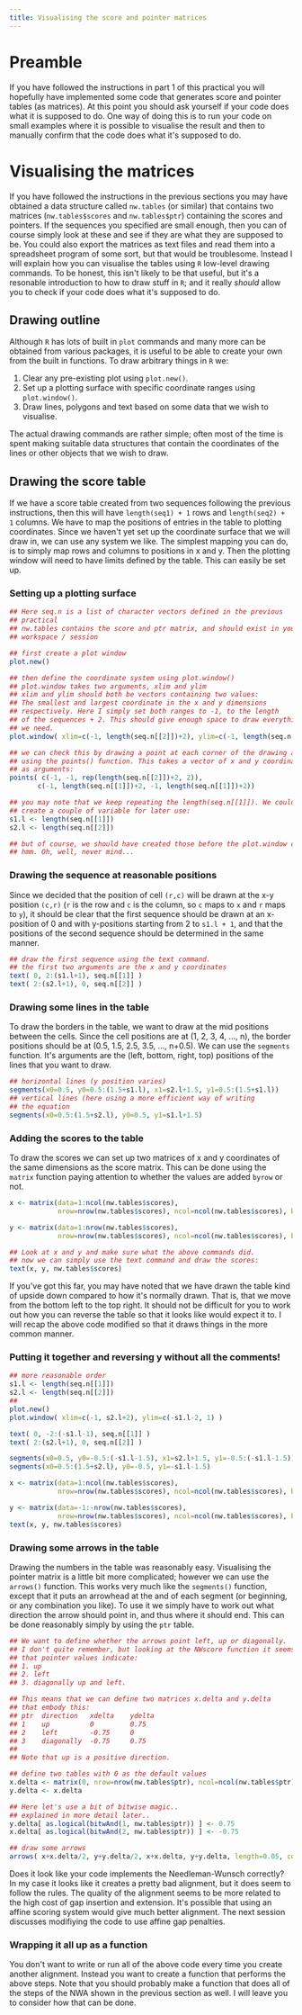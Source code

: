 ```yaml
---
title: Visualising the score and pointer matrices
---
```


# Preamble

If you have followed the instructions in part 1 of this practical you will hopefully have implemented some code that generates score and pointer tables (as matrices). At this point you should ask yourself if your code does what it is supposed to do. One way of doing this is to run your code on small examples where it is possible to visualise the result and then to manually confirm that the code does what it's supposed to do.

# Visualising the matrices

If you have followed the instructions in the previous sections you may have obtained a data structure called `nw.tables` (or similar) that contains two matrices (`nw.tables$scores` and `nw.tables$ptr`) containing the scores and pointers. If the sequences you specified are small enough, then you can of course simply look at these and see if they are what they are supposed to be. You could also export the matrices as text files and read them into a spreadsheet program of some sort, but that would be troublesome. Instead I will explain how you can visualise the tables using `R` low-level drawing commands. To be honest, this isn't likely to be that useful, but it's a resonable introduction to how to draw stuff in `R`; and it really *should* allow you to check if your code does what it's supposed to do.

## Drawing outline

Although `R` has lots of built in `plot` commands and many more can be obtained from various packages, it is useful to be able to create your own from the built in functions. To draw arbitrary things in `R` we:

1.  Clear any pre-existing plot using `plot.new()`.
2.  Set up a plotting surface with specific coordinate ranges using `plot.window()`.
3.  Draw lines, polygons and text based on some data that we wish to visualise.

The actual drawing commands are rather simple; often most of the time is spent making suitable data structures that contain the coordinates of the lines or other objects that we wish to draw.

## Drawing the score table

If we have a score table created from two sequences following the previous instructions, then this will have `length(seq1) + 1` rows and `length(seq2) + 1` columns. We have to map the positions of entries in the table to plotting coordinates. Since we haven't yet set up the coordinate surface that we will draw in, we can use any system we like. The simplest mapping you can do, is to simply map rows and columns to positions in x and y. Then the plotting window will need to have limits defined by the table. This can easily be set up.

### Setting up a plotting surface

``` r
## Here seq.n is a list of character vectors defined in the previous
## practical
## nw.tables contains the score and ptr matrix, and should exist in your
## workspace / session

## first create a plot window
plot.new()

## then define the coordinate system using plot.window()
## plot.window takes two arguments, xlim and ylim
## xlim and ylim should both be vectors containing two values:
## The smallest and largest coordinate in the x and y dimensions
## respectively. Here I simply set both ranges to -1, to the length
## of the sequences + 2. This should give enough space to draw everything
## we need.
plot.window( xlim=c(-1, length(seq.n[[2]])+2), ylim=c(-1, length(seq.n[[1]])+2) )

## we can check this by drawing a point at each corner of the drawing area:
## using the points() function. This takes a vector of x and y coordinates
## as arguments:
points( c(-1, -1, rep(length(seq.n[[2]])+2, 2)),
       c(-1, length(seq.n[[1]])+2, -1, length(seq.n[[1]])+2))

## you may note that we keep repeating the length(seq.n[[1]]). We could maybe
## create a couple of variable for later use:
s1.l <- length(seq.n[[1]])
s2.l <- length(seq.n[[2]])

## but of course, we should have created those before the plot.window command
## hmm. Oh, well, never mind...
```

### Drawing the sequence at reasonable positions

Since we decided that the position of cell `(r,c)` will be drawn at the x-y position `(c,r)` (`r` is the row and `c` is the column, so `c` maps to `x` and `r` maps to `y`), it should be clear that the first sequence should be drawn at an x-position of 0 and with y-positions starting from 2 to `s1.l + 1`, and that the positions of the second sequence should be determined in the same manner.

``` r
## draw the first sequence using the text command.
## the first two arguments are the x and y coordinates
text( 0, 2:(s1.l+1), seq.n[[1]] )
text( 2:(s2.l+1), 0, seq.n[[2]] )
```

### Drawing some lines in the table

To draw the borders in the table, we want to draw at the mid positions between the cells. Since the cell positions are at (1, 2, 3, 4, ..., n), the border positions should be at (0.5, 1.5, 2.5, 3.5, ..., n+0.5). We can use the `segments` function. It's arguments are the (left, bottom, right, top) positions of the lines that you want to draw.

``` r
## horizontal lines (y position varies)
segments(x0=0.5, y0=0.5:(1.5+s1.l), x1=s2.l+1.5, y1=0.5:(1.5+s1.l))
## vertical lines (here using a more efficient way of writing
## the equation
segments(x0=0.5:(1.5+s2.l), y0=0.5, y1=s1.l+1.5)
```

### Adding the scores to the table

To draw the scores we can set up two matrices of x and y coordinates of the same dimensions as the score matrix. This can be done using the `matrix` function paying attention to whether the values are added `byrow` or not.

``` r
x <- matrix(data=1:ncol(nw.tables$scores),
            nrow=nrow(nw.tables$scores), ncol=ncol(nw.tables$scores), byrow=TRUE)

y <- matrix(data=1:nrow(nw.tables$scores),
            nrow=nrow(nw.tables$scores), ncol=ncol(nw.tables$scores), byrow=FALSE)

## Look at x and y and make sure what the above commands did.
## now we can simply use the text command and draw the scores:
text(x, y, nw.tables$scores)
```

If you've got this far, you may have noted that we have drawn the table kind of upside down compared to how it's normally drawn. That is, that we move from the bottom left to the top right. It should not be difficult for you to work out how you can reverse the table so that it looks like would expect it to. I will recap the above code modified so that it draws things in the more common manner.

### Putting it together and reversing y without all the comments!

``` r
## more reasonable order
s1.l <- length(seq.n[[1]])
s2.l <- length(seq.n[[2]])
## 
plot.new()
plot.window( xlim=c(-1, s2.l+2), ylim=c(-s1.l-2, 1) )

text( 0, -2:(-s1.l-1), seq.n[[1]] )
text( 2:(s2.l+1), 0, seq.n[[2]] )

segments(x0=0.5, y0=-0.5:(-s1.l-1.5), x1=s2.l+1.5, y1=-0.5:(-s1.l-1.5))
segments(x0=0.5:(1.5+s2.l), y0=-0.5, y1=-s1.l-1.5)

x <- matrix(data=1:ncol(nw.tables$scores),
            nrow=nrow(nw.tables$scores), ncol=ncol(nw.tables$scores), byrow=TRUE)

y <- matrix(data=-1:-nrow(nw.tables$scores),
            nrow=nrow(nw.tables$scores), ncol=ncol(nw.tables$scores), byrow=FALSE)
text(x, y, nw.tables$scores)
```

### Drawing some arrows in the table

Drawing the numbers in the table was reasonably easy. Visualising the pointer matrix is a little bit more complicated; however we can use the `arrows()` function. This works very much like the `segments()` function, except that it puts an arrowhead at the and of each segment (or beginning, or any combination you like). To use it we simply have to work out what direction the arrow should point in, and thus where it should end. This can be done reasonably simply by using the `ptr` table.

``` r
## We want to define whether the arrows point left, up or diagonally.
## I don't quite remember, but looking at the NWscore function it seems
## that pointer values indicate:
## 1. up
## 2. left
## 3. diagonally up and left.

## This means that we can define two matrices x.delta and y.delta
## that embody this:
## ptr  direction   xdelta    ydelta
## 1    up          0         0.75
## 2    left        -0.75     0
## 3    diagonally  -0.75     0.75
##
## Note that up is a positive direction.

## define two tables with 0 as the default values
x.delta <- matrix(0, nrow=nrow(nw.tables$ptr), ncol=ncol(nw.tables$ptr))
y.delta <- x.delta

## Here let's use a bit of bitwise magic..
## explained in more detail later..
y.delta[ as.logical(bitwAnd(1, nw.tables$ptr)) ] <- 0.75
x.delta[ as.logical(bitwAnd(2, nw.tables$ptr)) ] <- -0.75

## draw some arrows
arrows( x+x.delta/2, y+y.delta/2, x+x.delta, y+y.delta, length=0.05, col='red' )
```

Does it look like your code implements the Needleman-Wunsch correctly? In my case it looks like it creates a pretty bad alignment, but it does seem to follow the rules. The quality of the alignment seems to be more related to the high cost of gap insertion and extension. It's possible that using an affine scoring system would give much better alignment. The next session discusses modifiying the code to use affine gap penalties.

### Wrapping it all up as a function

You don't want to write or run all of the above code every time you create another alignment. Instead you want to create a function that performs the above steps. Note that you should probably make a function that does all of the steps of the NWA shown in the previous section as well. I will leave you to consider how that can be done.
